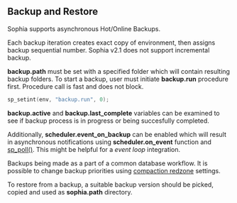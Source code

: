 
Backup and Restore
------------------

Sophia supports asynchronous Hot/Online Backups.

Each backup iteration creates exact copy of environment, then assigns backup sequential number.
Sophia v2.1 does not support incremental backup.

**backup.path** must be set with a specified folder which will contain resulting backup folders.
To start a backup, user must initiate **backup.run** procedure first.
Procedure call is fast and does not block.

```C
sp_setint(env, "backup.run", 0);
```

**backup.active** and **backup.last_complete** variables can be
examined to see if backup process is in progress or being succesfully completed.

Additionally, **scheduler.event\_on\_backup** can be enabled
which will result in asynchronous notifications using **scheduler.on\_event** function and
[sp_poll()](../api/sp_poll.md). This might be helpful for a *event loop* integration.

Backups being made as a part of a common database workflow. It is possible to change backup
priorities using [compaction redzone](../conf/compaction.md) settings.

To restore from a backup, a suitable backup version should be picked, copied and used
as **sophia.path** directory.
